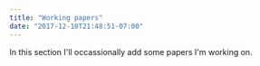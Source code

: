 ```yaml
---
title: "Working papers"
date: "2017-12-18T21:48:51-07:00"
---
```


In this section I'll occassionally add some papers I'm working on.